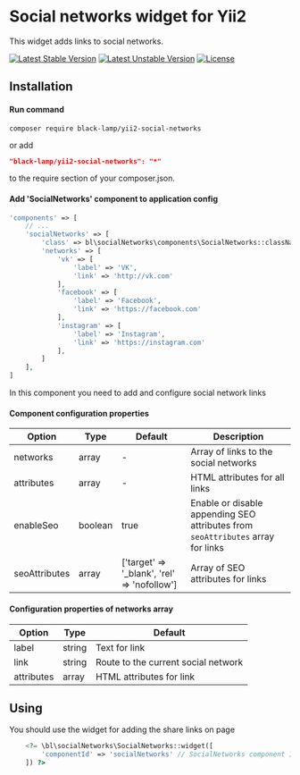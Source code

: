 Social networks widget for Yii2
===============================
This widget adds links to social networks.

[![Latest Stable Version](https://poser.pugx.org/black-lamp/yii2-social-networks/v/stable)](https://packagist.org/packages/black-lamp/yii2-social-networks)
[![Latest Unstable Version](https://poser.pugx.org/black-lamp/yii2-social-networks/v/unstable)](https://packagist.org/packages/black-lamp/yii2-social-networks)
[![License](https://poser.pugx.org/black-lamp/yii2-social-networks/license)](https://packagist.org/packages/black-lamp/yii2-social-networks)

Installation
------------
#### Run command
```
composer require black-lamp/yii2-social-networks
```
or add
```json
"black-lamp/yii2-social-networks": "*"
```
to the require section of your composer.json.
#### Add 'SocialNetworks' component to application config
```php
'components' => [
    // ...
    'socialNetworks' => [
        'class' => bl\socialNetworks\components\SocialNetworks::className(),
        'networks' => [
            'vk' => [
                'label' => 'VK',
                'link' => 'http://vk.com'
            ],
            'facebook' => [
                'label' => 'Facebook',
                'link' => 'https://facebook.com'
            ],
            'instagram' => [
                'label' => 'Instagram',
                'link' => 'https://instagram.com'
            ],
        ]
    ],
]
```

In this component you need to add and configure social network links
#### Component configuration properties

| Option | Type | Default | Description |
|---|---|---|---|
|networks|array|-|Array of links to the social networks|
|attributes|array|-|HTML attributes for all links|
|enableSeo|boolean|true|Enable or disable appending SEO attributes from `seoAttributes` array for links|
|seoAttributes|array|['target' => '_blank', 'rel' => 'nofollow']|Array of SEO attributes for links|

#### Configuration properties of networks array
| Option | Type | Default |
|---|---|---|
|label|string|Text for link|
|link|string|Route to the current social network|
|attributes|array|HTML attributes for link|

Using
-----
You should use the widget for adding the share links on page
```php
    <?= \bl\socialNetworks\SocialNetworks::widget([
        'componentId' => 'socialNetworks' // SocialNetworks component ID from application config
    ]) ?>
```

